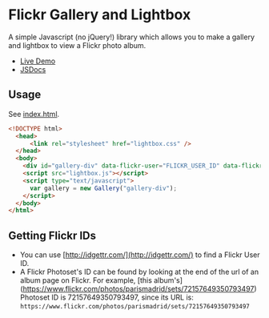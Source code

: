 # Flickr Gallery and Lightbox

A simple Javascript (no jQuery!) library which allows you to make a gallery and lightbox to view a Flickr photo album.

* [Live Demo](https://fiery-heat-4300.firebaseapp.com/)
* [JSDocs](https://fiery-heat-4300.firebaseapp.com/docs/)

## Usage
See [index.html](https://github.com/shivamthapar/flickr-lightbox/blob/master/index.html).
```html
<!DOCTYPE html>
  <head>
      <link rel="stylesheet" href="lightbox.css" />
  </head>
  <body>
    <div id="gallery-div" data-flickr-user="FLICKR_USER_ID" data-flickr-photoset="FLICKR_PHOTOSET_ID"></div>
    <script src="lightbox.js"></script>
    <script type="text/javascript">
      var gallery = new Gallery("gallery-div");
    </script>
  </body>
</html>
```

## Getting Flickr IDs
* You can use [http://idgettr.com/](http://idgettr.com/) to find a Flickr User ID. 
* A Flickr Photoset's ID can be found by looking at the end of the url of an album page on Flickr. For example, [this album's] (https://www.flickr.com/photos/parismadrid/sets/72157649350793497) Photoset ID is 72157649350793497, since its URL is: 
`https://www.flickr.com/photos/parismadrid/sets/72157649350793497`
